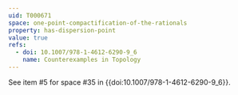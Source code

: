 ```yaml
---
uid: T000671
space: one-point-compactification-of-the-rationals
property: has-dispersion-point
value: true
refs:
  - doi: 10.1007/978-1-4612-6290-9_6
    name: Counterexamples in Topology
---
```

See item #5 for space #35 in {{doi:10.1007/978-1-4612-6290-9_6}}.
